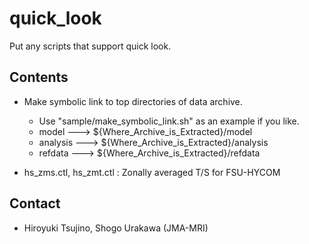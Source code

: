 quick_look
========

  Put any scripts that support quick look.


Contents
--------

  * Make symbolic link to top directories of data archive.

    - Use "sample/make_symbolic_link.sh" as an example if you like.
    - model    ---> ${Where_Archive_is_Extracted}/model
    - analysis ---> ${Where_Archive_is_Extracted}/analysis
    - refdata  ---> ${Where_Archive_is_Extracted}/refdata

  * hs_zms.ctl, hs_zmt.ctl : Zonally averaged T/S for FSU-HYCOM


Contact
--------

  * Hiroyuki Tsujino, Shogo Urakawa (JMA-MRI)

